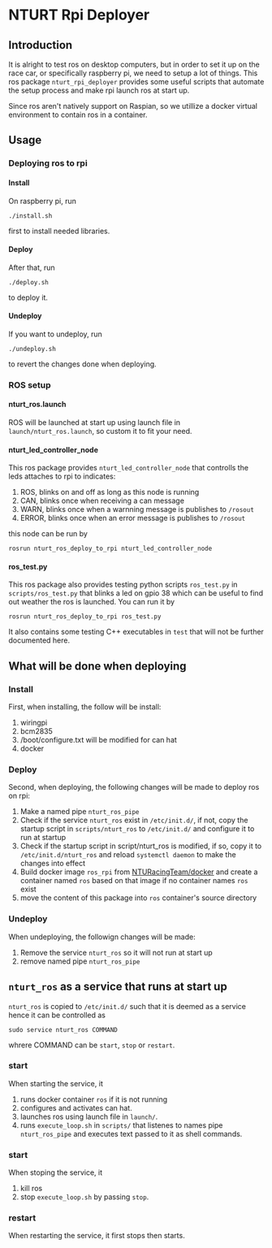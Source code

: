 # NTURT Rpi Deployer

## Introduction

It is alright to test ros on desktop computers, but in order to set it up on the race car, or specifically raspberry pi, we need to setup a lot of things. This ros package `nturt_rpi_deployer` provides some useful scripts that automate the setup process and make rpi launch ros at start up.

Since ros aren't natively support on Raspian, so we utillize a docker virtual environment to contain ros in a container.

## Usage

### Deploying ros to rpi

#### Install

On raspberry pi, run

```shell=
./install.sh
```

first to install needed libraries.

#### Deploy

After that, run

```shell=
./deploy.sh
```

to deploy it.

#### Undeploy

If you want to undeploy, run

```shell=
./undeploy.sh
```

to revert the changes done when deploying.

### ROS setup

#### nturt_ros.launch

ROS will be launched at start up using launch file in `launch/nturt_ros.launch`, so custom it to fit your need.

#### nturt_led_controller_node

This ros package provides `nturt_led_controller_node` that controlls the leds attaches to rpi to indicates:

1. ROS, blinks on and off as long as this node is running
2. CAN, blinks once when receiving a can message
3. WARN, blinks once when a warnning message is publishes to `/rosout`
4. ERROR, blinks once when an error message is publishes to `/rosout`

this node can be run by

```shell=
rosrun nturt_ros_deploy_to_rpi nturt_led_controller_node
```

#### ros_test.py

This ros package also provides testing python scripts `ros_test.py` in `scripts/ros_test.py` that blinks a led on gpio 38 which can be useful to find out weather the ros is launched. You can run it by

```shell=
rosrun nturt_ros_deploy_to_rpi ros_test.py
```

It also contains some testing C++ executables in `test` that will not be further documented here.

## What will be done when deploying

### Install

First, when installing, the follow will be install:

1. wiringpi
2. bcm2835
3. /boot/configure.txt will be modified for can hat
4. docker

### Deploy

Second, when deploying, the following changes will be made to deploy ros on rpi:

1. Make a named pipe `nturt_ros_pipe`
2. Check if the service `nturt_ros` exist in `/etc/init.d/`, if not, copy the startup script in `scripts/nturt_ros` to `/etc/init.d/` and configure it to run at startup
3. Check if the startup script in script/nturt_ros is modified, if so, copy it to `/etc/init.d/nturt_ros` and reload `systemctl daemon` to make the changes into effect
4. Build docker image `ros_rpi` from [NTURacingTeam/docker](https://github.com/NTURacingTeam/docker) and create a container named `ros` based on that image if no container names `ros` exist
5. move the content of this package into `ros` container's source directory

### Undeploy

When undeploying, the followign changes will be made:

1. Remove the service `nturt_ros` so it will not run at start up
2. remove named pipe `nturt_ros_pipe`

## `nturt_ros` as a service that runs at start up

`nturt_ros` is copied to `/etc/init.d/` such that it is deemed as a service hence it can be controlled as

```shell=
sudo service nturt_ros COMMAND
```

whrere COMMAND can be `start`, `stop` or `restart`.

### start

When starting the service, it

1. runs docker container `ros` if it is not running
2. configures and activates can hat.
3. launches ros using launch file in `launch/`.
4. runs `execute_loop.sh` in `scripts/` that listenes to names pipe `nturt_ros_pipe` and executes text passed to it as shell commands.

### start

When stoping the service, it

1. kill ros
2. stop `execute_loop.sh` by passing `stop`.

### restart

When restarting the service, it first stops then starts.
